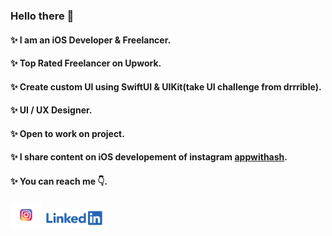### Hello there 👋 

#### ✨ I am an iOS Developer & Freelancer.
#### ✨ Top Rated Freelancer on Upwork.
#### ✨ Create custom UI using SwiftUI & UIKit(take UI challenge from drrrible).
#### ✨ UI / UX Designer.
#### ✨ Open to work on project.
#### ✨ I share content on iOS developement of instagram [appwithash](https://www.instagram.com/appwithash).
#### ✨ You can reach me 👇.
  [<img src="https://github.com/appwithash/appwithash/blob/main/instagram_logo.png" width=50/>](https://www.instagram.com/appwithash)  [<img src="https://github.com/appwithash/appwithash/blob/main/linkedin.png" width=100/>](http://linkedin.com/in/ashutosh-pandey-388b361a6)
<!--
**ashutoshpandey28/ashutoshpandey28** is a ✨ _special_ ✨ repository because its `README.md` (this file) appears on your GitHub profile.

Here are some ideas to get you started:

- 🔭 I’m currently working on ...
- 🌱 I’m currently learning ...
- 👯 I’m looking to collaborate on ...
- 🤔 I’m looking for help with ...
- 💬 Ask me about ...
- 📫 How to reach me: ...
- 😄 Pronouns: ...
- ⚡ Fun fact: ...
-->
